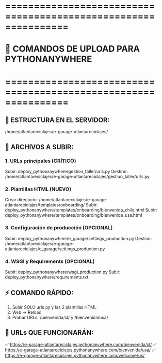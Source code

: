 
# ===============================================================
# 🚀 COMANDOS DE UPLOAD PARA PYTHONANYWHERE
# ===============================================================

## 📂 ESTRUCTURA EN EL SERVIDOR:
/home/atlantareciclajes/e-garage-atlantareciclajes/

## 🔄 ARCHIVOS A SUBIR:

### 1. URLs principales (CRÍTICO)
   Subir: deploy_pythonanywhere/gestion_taller/urls.py
   Destino: /home/atlantareciclajes/e-garage-atlantareciclajes/gestion_taller/urls.py

### 2. Plantillas HTML (NUEVO)
   Crear directorio: /home/atlantareciclajes/e-garage-atlantareciclajes/templates/onboarding/
   Subir: deploy_pythonanywhere/templates/onboarding/bienvenida_chile.html
   Subir: deploy_pythonanywhere/templates/onboarding/bienvenida_usa.html

### 3. Configuración de producción (OPCIONAL)
   Subir: deploy_pythonanywhere/e_garage/settings_production.py
   Destino: /home/atlantareciclajes/e-garage-atlantareciclajes/e_garage/settings_production.py

### 4. WSGI y Requirements (OPCIONAL)
   Subir: deploy_pythonanywhere/wsgi_production.py
   Subir: deploy_pythonanywhere/requirements.txt

## ⚡ COMANDO RÁPIDO:
1. Subir SOLO urls.py y las 2 plantillas HTML
2. Web → Reload
3. Probar URLs: /bienvenida/cl/ y /bienvenida/usa/

## 🎯 URLs QUE FUNCIONARÁN:
✅ https://e-garage-atlantareciclajes.pythonanywhere.com/bienvenida/cl/
✅ https://e-garage-atlantareciclajes.pythonanywhere.com/bienvenida/usa/
✅ https://e-garage-atlantareciclajes.pythonanywhere.com/welcome/us/
